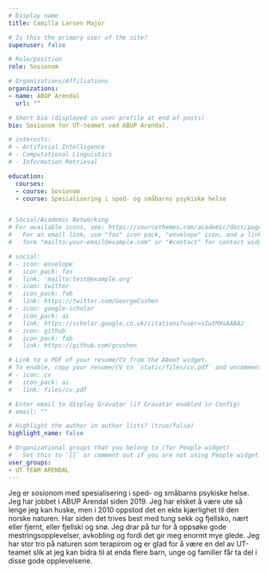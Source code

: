 ```yaml
---
# Display name
title: Camilla Larsen Major

# Is this the primary user of the site?
superuser: false

# Role/position
role: Sosionom

# Organizations/Affiliations
organizations:
- name: ABUP Arendal
  url: ""

# Short bio (displayed in user profile at end of posts)
bio: Sosionom for UT-teamet ved ABUP Arendal.

# interests:
# - Artificial Intelligence
# - Computational Linguistics
# - Information Retrieval

education:
  courses:
  - course: Sosionom
  - course: Spesialisering i sped- og småbarns psykiske helse


# Social/Academic Networking
# For available icons, see: https://sourcethemes.com/academic/docs/page-builder/#icons
#   For an email link, use "fas" icon pack, "envelope" icon, and a link in the
#   form "mailto:your-email@example.com" or "#contact" for contact widget.

# social:
# - icon: envelope
#   icon_pack: fas
#   link: 'mailto:test@example.org'
# - icon: twitter
#   icon_pack: fab
#   link: https://twitter.com/GeorgeCushen
# - icon: google-scholar
#   icon_pack: ai
#   link: https://scholar.google.co.uk/citations?user=sIwtMXoAAAAJ
# - icon: github
#   icon_pack: fab
#   link: https://github.com/gcushen

# Link to a PDF of your resume/CV from the About widget.
# To enable, copy your resume/CV to `static/files/cv.pdf` and uncomment the lines below.
# - icon: cv
#   icon_pack: ai
#   link: files/cv.pdf

# Enter email to display Gravatar (if Gravatar enabled in Config)
# email: ""

# Highlight the author in author lists? (true/false)
highlight_name: false

# Organizational groups that you belong to (for People widget)
#   Set this to `[]` or comment out if you are not using People widget.
user_groups:
- UT TEAM ARENDAL
---
```


Jeg er sosionom med spesialisering i sped- og småbarns psykiske helse. Jeg har jobbet i ABUP Arendal siden 2019. Jeg har elsket å være ute så lenge jeg kan huske, men i 2010 oppstod det en ekte kjærlighet til den norske naturen. Har siden det trives best med tung sekk og fjellsko, nært eller fjernt, eller fjellski og snø. Jeg drar på tur for å oppsøke gode mestringsopplevelser, avkobling og fordi det gir meg enormt mye glede. Jeg har stor tro på naturen som terapirom og er glad for å være en del av UT-teamet slik at jeg kan bidra til at enda flere barn, unge og familier får ta del i disse gode opplevelsene.
